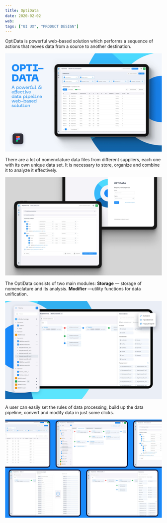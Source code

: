 ```yaml
---
title: OptiData
date: 2020-02-02
web: 
tags: ["UI UX", "PRODUCT DESIGN"]
---
```


OptiData is powerful web-based solution which performs a sequence of actions that moves data from a source to another destination. 

![1-optdata@2x](1-optdata@2x.webp)

There are a lot of nomenclature data files from different suppliers, each one with its own unique data set. It is necessary to store, organize and combine it to analyze it effectively.

![2-optdata@2x](2-optdata@2x.webp)

The OptiData consists of two main modules:
**Storage** — storage of nomenclature and its analysis. 
**Modifier** —utility functions for data unification. 

![3-optdata@2x](3-optdata@2x.webp)

A user can easily set the rules of data processing, build up the data pipeline, convert and modify data in just some clicks.

![4-optdata@2x](4-optdata@2x.webp)

